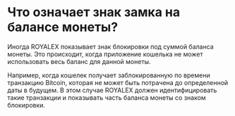 # Что означает знак замка на балансе монеты?

Иногда ROYALEX показывает знак блокировки под суммой баланса монеты. Это происходит, когда приложение кошелька не может использовать весь баланс для данной монеты.

Например, когда кошелек получает заблокированную по времени транзакцию Bitcoin, которая не может быть потрачена до определенной даты в будущем. В этом случае ROYALEX должен идентифицировать такие транзакции и показывать часть баланса монеты со знаком блокировки.
